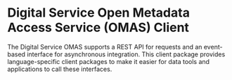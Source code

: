 <!-- SPDX-License-Identifier: CC-BY-4.0 -->
<!-- Copyright Contributors to the ODPi Egeria project. -->

# Digital Service Open Metadata Access Service (OMAS) Client

The Digital Service OMAS supports a REST API for requests and an event-based
interface for asynchronous integration.  This client
package provides language-specific client packages to make it easier
for data tools and applications to call these interfaces.